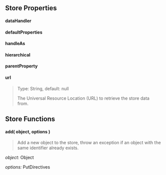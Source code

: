 <h2 id="store-properties">Store Properties</h2>

#### dataHandler

#### defaultProperties

#### handleAs

#### hierarchical

#### parentProperty

#### url
> Type: String, default: null
>
> The Universal Resource Location (URL) to retrieve the store data from.

<h2 id="store-functions">Store Functions</h2>

#### add( object, options )
> Add a new object to the store, throw an exception if an object with the same identifier already exists.

*object:* Object

*options:* PutDirectives
